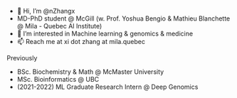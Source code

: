 - 👋 Hi, I’m @nZhangx
- MD-PhD student @ McGill (w. Prof. Yoshua Bengio & Mathieu Blanchette @ Mila - Quebec AI Institute)
- 👀 I’m interested in Machine learning & genomics & medicine
- 📫 Reach me at xi dot zhang at mila.quebec

Previously
- BSc. Biochemistry & Math @ McMaster University
- MSc. Bioinformatics @ UBC
- (2021-2022) ML Graduate Research Intern @ Deep Genomics


<!---
nZhangx/nZhangx is a ✨ special ✨ repository because its `README.md` (this file) appears on your GitHub profile.
You can click the Preview link to take a look at your changes.
--->
